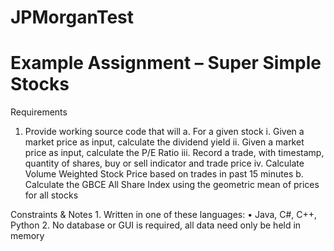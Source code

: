 # JPMorganTest

# Example Assignment – Super Simple Stocks
 Requirements
  1.	Provide working source code that will 
	a.	For a given stock 
		i.	Given a market price as input, calculate the dividend yield 
		ii.	Given a market price as input,  calculate the P/E Ratio 
		iii.	Record a trade, with timestamp, quantity of shares, buy or sell indicator and trade price 
		iv.	Calculate Volume Weighted Stock Price based on trades in past 15 minutes 
	b.	Calculate the GBCE All Share Index using the geometric mean of prices for all stocks 
	
 Constraints & Notes 
	1.	Written in one of these languages:
		•	Java, C#, C++, Python
	2.	No database or GUI is required, all data need only be held in memory




